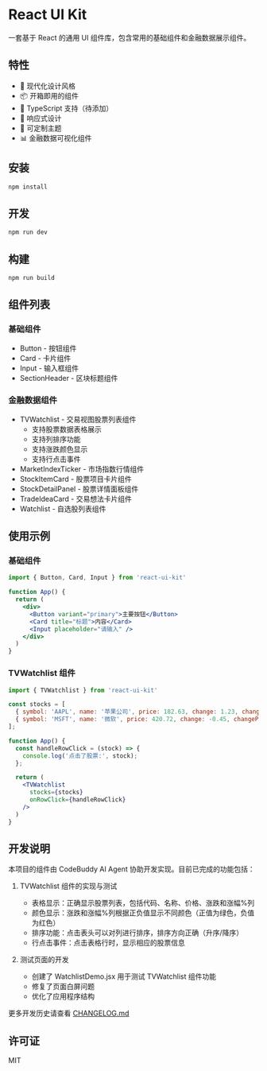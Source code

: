 # React UI Kit

一套基于 React 的通用 UI 组件库，包含常用的基础组件和金融数据展示组件。

## 特性

- 🎨 现代化设计风格
- 📦 开箱即用的组件
- 🎯 TypeScript 支持（待添加）
- 📱 响应式设计
- 🎨 可定制主题
- 📊 金融数据可视化组件

## 安装

```bash
npm install
```

## 开发

```bash
npm run dev
```

## 构建

```bash
npm run build
```

## 组件列表

### 基础组件
- Button - 按钮组件
- Card - 卡片组件  
- Input - 输入框组件
- SectionHeader - 区块标题组件

### 金融数据组件
- TVWatchlist - 交易视图股票列表组件
  - 支持股票数据表格展示
  - 支持列排序功能
  - 支持涨跌颜色显示
  - 支持行点击事件
- MarketIndexTicker - 市场指数行情组件
- StockItemCard - 股票项目卡片组件
- StockDetailPanel - 股票详情面板组件
- TradeIdeaCard - 交易想法卡片组件
- Watchlist - 自选股列表组件

## 使用示例

### 基础组件

```jsx
import { Button, Card, Input } from 'react-ui-kit'

function App() {
  return (
    <div>
      <Button variant="primary">主要按钮</Button>
      <Card title="标题">内容</Card>
      <Input placeholder="请输入" />
    </div>
  )
}
```

### TVWatchlist 组件

```jsx
import { TVWatchlist } from 'react-ui-kit'

const stocks = [
  { symbol: 'AAPL', name: '苹果公司', price: 182.63, change: 1.23, changePercent: 0.68 },
  { symbol: 'MSFT', name: '微软', price: 420.72, change: -0.45, changePercent: -0.11 }
];

function App() {
  const handleRowClick = (stock) => {
    console.log('点击了股票:', stock);
  };

  return (
    <TVWatchlist 
      stocks={stocks}
      onRowClick={handleRowClick}
    />
  )
}
```

## 开发说明

本项目的组件由 CodeBuddy AI Agent 协助开发实现。目前已完成的功能包括：

1. TVWatchlist 组件的实现与测试
   - 表格显示：正确显示股票列表，包括代码、名称、价格、涨跌和涨幅%列
   - 颜色显示：涨跌和涨幅%列根据正负值显示不同颜色（正值为绿色，负值为红色）
   - 排序功能：点击表头可以对列进行排序，排序方向正确（升序/降序）
   - 行点击事件：点击表格行时，显示相应的股票信息

2. 测试页面的开发
   - 创建了 WatchlistDemo.jsx 用于测试 TVWatchlist 组件功能
   - 修复了页面白屏问题
   - 优化了应用程序结构

更多开发历史请查看 [CHANGELOG.md](./CHANGELOG.md)

## 许可证

MIT
